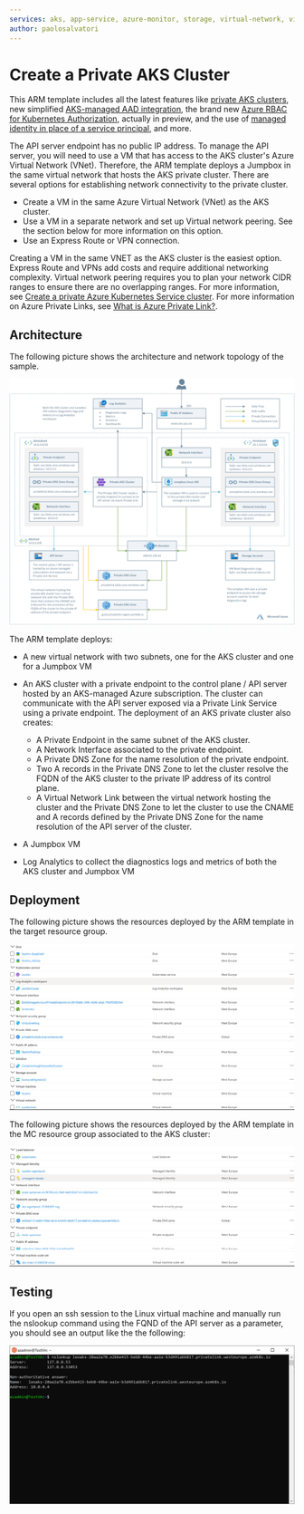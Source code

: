 ```yaml
---
services: aks, app-service, azure-monitor, storage, virtual-network, virtual-machines, private-link, templates
author: paolosalvatori
---
```


# Create a Private AKS Cluster #

This ARM template includes all the latest features like [private AKS clusters](https://docs.microsoft.com/en-us/azure/aks/private-clusters), new simplified [AKS-managed AAD integration](https://docs.microsoft.com/en-us/azure/aks/managed-aad), the brand new [Azure RBAC for Kubernetes Authorization](https://docs.microsoft.com/en-us/azure/aks/manage-azure-rbac), actually in preview, and the use of [managed identity in place of a service principal](https://docs.microsoft.com/en-us/azure/aks/use-managed-identity), and more. 

The API server endpoint has no public IP address. To manage the API server, you will need to use a VM that has access to the AKS cluster's Azure Virtual Network (VNet). Therefore, the ARM template deploys a Jumpbox in the same virtual network that hosts the AKS private cluster. There are several options for establishing network connectivity to the private cluster.

- Create a VM in the same Azure Virtual Network (VNet) as the AKS cluster.
- Use a VM in a separate network and set up Virtual network peering. See the section below for more information on this option.
- Use an Express Route or VPN connection.

Creating a VM in the same VNET as the AKS cluster is the easiest option. Express Route and VPNs add costs and require additional networking complexity. Virtual network peering requires you to plan your network CIDR ranges to ensure there are no overlapping ranges. For more information, see [Create a private Azure Kubernetes Service cluster](https://docs.microsoft.com/en-us/azure/aks/private-clusters). For more information on Azure Private Links, see [What is Azure Private Link?](https://docs.microsoft.com/en-us/azure/private-link/private-link-overview).

## Architecture ##

The following picture shows the architecture and network topology of the sample.

![Architecture](images/architecture.png)

The ARM template deploys:

- A new virtual network with two subnets, one for the AKS cluster and one for a Jumpbox VM
- An AKS cluster with a private endpoint to the control plane / API server hosted by an AKS-managed Azure subscription. The cluster can communicate with the API server exposed via a Private Link Service using a private endpoint. The deployment of an AKS private cluster also creates:

  - A Private Endpoint in the same subnet of the AKS cluster.
  - A Network Interface associated to the private endpoint.
  - A Private DNS Zone for the name resolution of the private endpoint.
  - Two A records in the Private DNS Zone to let the cluster resolve the FQDN of the AKS cluster to the private IP address of its control plane.
  - A Virtual Network Link between the virtual network hosting the cluster and the Private DNS Zone to let the cluster to use the CNAME and A records defined by the Private DNS Zone for the name resolution of the API server of the cluster.
- A Jumpbox VM
- Log Analytics to collect the diagnostics logs and metrics of both the AKS cluster and Jumpbox VM

## Deployment ##

The following picture shows the resources deployed by the ARM template in the target resource group.

![Resource Group](images/resourcegroup.png)

The following picture shows the resources deployed by the ARM template in the MC resource group associated to the AKS cluster:

![MC Resource Group](images/mc_resourcegroup.png)

## Testing ##

If you open an ssh session to the Linux virtual machine and manually run the nslookup command using the FQND of the API server as a parameter, you should see an output like the the following:

![Architecture](images/nslookup.png)
